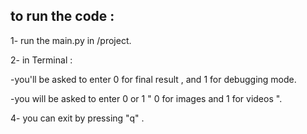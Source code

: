 to run the code : 
-------------------
1- run the main.py in /project.

2- in Terminal :

  -you'll be asked to enter 0 for final result , and 1 for debugging mode.

  -you will be asked to enter 0 or 1 " 0 for images and 1 for videos ". 
          

4- you can exit by pressing "q" .

